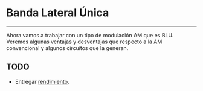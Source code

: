 # Banda Lateral Única
---
Ahora vamos a trabajar con un tipo de modulación AM que es BLU. Veremos algunas ventajas y desventajas que respecto a la AM convencional y algunos circuitos que la generan.

## TODO

- Entregar [rendimiento](https://github.com/trq20/teleco2/tree/pset3/rendimiento).